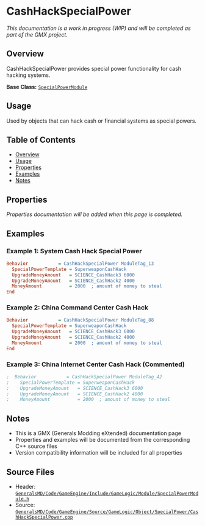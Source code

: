 # CashHackSpecialPower

*This documentation is a work in progress (WIP) and will be completed as part of the GMX project.*

## Overview

CashHackSpecialPower provides special power functionality for cash hacking systems.

**Base Class:** [`SpecialPowerModule`](../../GeneralsMD/Code/GameEngine/Include/GameLogic/Module/SpecialPowerModule.h)

## Usage

Used by objects that can hack cash or financial systems as special powers.

## Table of Contents

- [Overview](#overview)
- [Usage](#usage)
- [Properties](#properties)
- [Examples](#examples)
- [Notes](#notes)

## Properties

*Properties documentation will be added when this page is completed.*

## Examples

### Example 1: System Cash Hack Special Power
```ini
Behavior           = CashHackSpecialPower ModuleTag_13
  SpecialPowerTemplate = SuperweaponCashHack
  UpgradeMoneyAmount   = SCIENCE_CashHack3 6000
  UpgradeMoneyAmount   = SCIENCE_CashHack2 4000
  MoneyAmount          = 2000  ; amount of money to steal
End
```

### Example 2: China Command Center Cash Hack
```ini
Behavior           = CashHackSpecialPower ModuleTag_88
  SpecialPowerTemplate = SuperweaponCashHack
  UpgradeMoneyAmount   = SCIENCE_CashHack3 6000
  UpgradeMoneyAmount   = SCIENCE_CashHack2 4000
  MoneyAmount          = 2000  ; amount of money to steal
End
```

### Example 3: China Internet Center Cash Hack (Commented)
```ini
;  Behavior           = CashHackSpecialPower ModuleTag_42
;    SpecialPowerTemplate = SuperweaponCashHack
;    UpgradeMoneyAmount   = SCIENCE_CashHack3 6000
;    UpgradeMoneyAmount   = SCIENCE_CashHack2 4000
;    MoneyAmount          = 2000  ; amount of money to steal
```

## Notes

- This is a GMX (Generals Modding eXtended) documentation page
- Properties and examples will be documented from the corresponding C++ source files
- Version compatibility information will be included for all properties

## Source Files

- Header: [`GeneralsMD/Code/GameEngine/Include/GameLogic/Module/SpecialPowerModule.h`](../../GeneralsMD/Code/GameEngine/Include/GameLogic/Module/SpecialPowerModule.h)
- Source: [`GeneralsMD/Code/GameEngine/Source/GameLogic/Object/SpecialPower/CashHackSpecialPower.cpp`](../../GeneralsMD/Code/GameEngine/Source/GameLogic/Object/SpecialPower/CashHackSpecialPower.cpp)
